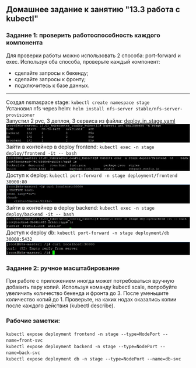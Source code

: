 ## Домашнее задание к занятию "13.3 работа с kubectl" </br>
### Задание 1: проверить работоспособность каждого компонента </br>
Для проверки работы можно использовать 2 способа: port-forward и exec. Используя оба способа, проверьте каждый компонент: </br>
* сделайте запросы к бекенду; </br>
* сделайте запросы к фронту; </br>
* подключитесь к базе данных. </br>
--------------------------------------------------------------
Создал nsmaspace stage: `kubectl create namespace stage` </br>
Установил nfs через helm: `helm install nfs-server stable/nfs-server-provisioner` </br>
Запустил 2 pvc, 3 деплоя, 3 сервиса из файла: [deploy_in_stage.yaml](https://github.com/murzinvit/13.03_kubernetes_config_kubectl/blob/e9e1be417bea3dc9e804d7fd0c585f89c63bcf13/deploy_in_stage.yaml) </br>
![kubectl_get_depl](https://github.com/murzinvit/screen/blob/b786bfa6b4fd7e26abfeff0f5d3e99bcfedc9586/Kuber_kubectl_get%20deployment_3.jpg) </br>
Зайти в контейнер в deploy frontend: `kubectl exec -n stage deploy/frontend -it -- bash` </br>
![exec_frontend](https://github.com/murzinvit/screen/blob/17fe33b395b9936f88da1315b64e91faad37992e/Kuber_exec_frontend.jpg) </br>
Доступ к deploy: `kubectl port-forward -n stage deployment/frontend 30000:80`</br>
![Kuber_curl_list](https://github.com/murzinvit/screen/blob/aa254c577e166c513da28479b4f8ab8fe50d02e4/Kuber_curl_list_30000.jpg) </br>
Зайти в контейнер в deploy backend: `kubectl exec -n stage deploy/backend -it -- bash` </br>
![exec_backend](https://github.com/murzinvit/screen/blob/5744dbea9d8ee0f27f9d568b31eb587153d3c861/Kuber_exec_backend.jpg) </br>
Доступ к deploy db: `kubectl port-forward -n stage deployment/db 30000:5432`</br>
![Kuber_curl_postgres](https://github.com/murzinvit/screen/blob/9a9eaf83f49252a29ce90401fec9b25845090ec9/Kuber_curl_postgres.jpg) </br>


### Задание 2: ручное масштабирование </br>
При работе с приложением иногда может потребоваться вручную добавить пару копий. Используя команду kubectl scale, попробуйте увеличить количество бекенда и фронта до 3. После уменьшите количество копий до 1. Проверьте, на каких нодах оказались копии после каждого действия (kubectl describe).

### Рабочие заметки: </br>
`kubectl expose deployment frontend -n stage --type=NodePort --name=front-svc` </br>
`kubectl expose deployment backend -n stage --type=NodePort --name=back-svc` </br>
`kubectl expose deployment db -n stage --type=NodePort --name=db-svc` </br>
